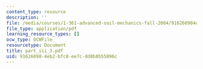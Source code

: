 ```yaml
---
content_type: resource
description: ''
file: /media/courses/1-361-advanced-soil-mechanics-fall-2004/916260984eb2bfc8ee7cdd8b8b55096c_part_iii_3.pdf
file_type: application/pdf
learning_resource_types: []
ocw_type: OCWFile
resourcetype: Document
title: part_iii_3.pdf
uid: 91626098-4eb2-bfc8-ee7c-dd8b8b55096c
---
```

